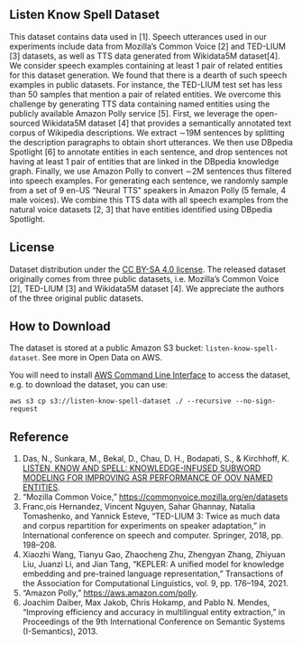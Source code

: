 ## Listen Know Spell Dataset
This dataset contains data used in [1]. Speech utterances used in our experiments include data from Mozilla’s Common Voice [2] and TED-LIUM [3] datasets,  as well as TTS data generated from Wikidata5M dataset[4]. We consider speech examples containing at least 1 pair of related entities for this dataset generation. We found that there is a dearth of such speech examples in public datasets. For instance, the TED-LIUM test set has less than 50
samples that mention a pair of related entities. We overcome this challenge by generating TTS data containing named entities
using the publicly available Amazon Polly service [5]. First, we leverage the open-sourced Wikidata5M dataset [4] that provides a
semantically annotated text corpus of Wikipedia descriptions. We extract ∼19M sentences by splitting the description paragraphs to
obtain short utterances. We then use DBpedia Spotlight [6] to annotate entities in each sentence, and drop sentences not having at least 1
pair of entities that are linked in the DBpedia knowledge graph. Finally, we use Amazon Polly to convert ∼2M sentences thus filtered
into speech examples. For generating each sentence, we randomly sample from a set of 9 en-US “Neural TTS” speakers in Amazon Polly (5 female, 4 male voices). We combine this TTS data  with all speech examples from the natural voice datasets [2, 3] that have entities identified using DBpedia Spotlight.


## License

Dataset distribution under the [CC BY-SA 4.0 license](https://creativecommons.org/licenses/by-sa/4.0/). The released dataset originally comes from three public datasets, i.e. Mozilla’s Common Voice [2], TED-LIUM  [3] and Wikidata5M dataset [4]. We appreciate the authors of the three original public datasets.

## How to Download
The dataset is stored at a public Amazon S3 bucket: ```listen-know-spell-dataset```. See more in Open Data on AWS.

You will need to install [AWS Command Line Interface](https://aws.amazon.com/cli/) to access the dataset, e.g. to download the dataset, you can use:
```
aws s3 cp s3://listen-know-spell-dataset ./ --recursive --no-sign-request
```

## Reference

1. Das, N., Sunkara, M., Bekal, D., Chau, D. H., Bodapati, S., & Kirchhoff, K. [LISTEN, KNOW AND SPELL: KNOWLEDGE-INFUSED SUBWORD MODELING FOR IMPROVING ASR PERFORMANCE OF OOV NAMED ENTITIES](https://assets.amazon.science/0c/47/311aae264493b8beefd696f7a295/listen-know-and-spell-knowledge-infused-subword-modeling-for-improving-asr-performance-of-oov-named-entities.pdf).
2. “Mozilla Common Voice,” https://commonvoice.mozilla.org/en/datasets
3. Franc¸ois Hernandez, Vincent Nguyen, Sahar Ghannay, Natalia Tomashenko, and Yannick Esteve, “TED-LIUM 3: Twice as much data and corpus repartition for experiments on speaker adaptation,” in International conference on speech and computer. Springer, 2018, pp. 198–208.
4. Xiaozhi Wang, Tianyu Gao, Zhaocheng Zhu, Zhengyan Zhang, Zhiyuan Liu, Juanzi Li, and Jian Tang, “KEPLER: A unified model for knowledge embedding and pre-trained language representation,” Transactions of the Association for Computational Linguistics, vol. 9, pp. 176–194, 2021.
5. “Amazon Polly,” https://aws.amazon.com/polly.
6. Joachim Daiber, Max Jakob, Chris Hokamp, and Pablo N. Mendes, “Improving efficiency and accuracy in multilingual entity extraction,” in Proceedings of the 9th International Conference on Semantic Systems (I-Semantics), 2013.

